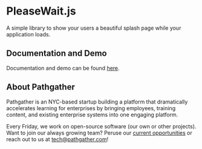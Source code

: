 PleaseWait.js
===========
A simple library to show your users a beautiful splash page while your application loads.

Documentation and Demo
---------------------
Documentation and demo can be found [here](http://pathgather.github.io/please-wait/).

About Pathgather
---------------------
Pathgather is an NYC-based startup building a platform that dramatically accelerates learning for enterprises by bringing employees, training content, and existing enterprise systems into one engaging platform.

Every Friday, we work on open-source software (our own or other projects). Want to join our always growing team? Peruse our [current opportunities](http://www.pathgather.com/jobs/) or reach out to us at <tech@pathgather.com>!